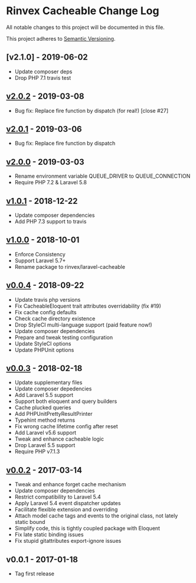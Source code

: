 # Rinvex Cacheable Change Log

All notable changes to this project will be documented in this file.

This project adheres to [Semantic Versioning](CONTRIBUTING.md).


## [v2.1.0] - 2019-06-02
- Update composer deps
- Drop PHP 7.1 travis test

## [v2.0.2] - 2019-03-08
- Bug fix: Replace fire function by dispatch (for real!) [close #27]

## [v2.0.1] - 2019-03-06
- Bug fix: Replace fire function by dispatch

## [v2.0.0] - 2019-03-03
- Rename environment variable QUEUE_DRIVER to QUEUE_CONNECTION
- Require PHP 7.2 & Laravel 5.8

## [v1.0.1] - 2018-12-22
- Update composer dependencies
- Add PHP 7.3 support to travis

## [v1.0.0] - 2018-10-01
- Enforce Consistency
- Support Laravel 5.7+
- Rename package to rinvex/laravel-cacheable

## [v0.0.4] - 2018-09-22
- Update travis php versions
- Fix CacheableEloquent trait attributes overridability (fix #19)
- Fix cache config defaults
- Check cache directory existence
- Drop StyleCI multi-language support (paid feature now!)
- Update composer dependencies
- Prepare and tweak testing configuration
- Update StyleCI options
- Update PHPUnit options

## [v0.0.3] - 2018-02-18
- Update supplementary files
- Update composer depedencies
- Add Laravel 5.5 support
- Support both eloquent and query builders
- Cache plucked queries
- Add PHPUnitPrettyResultPrinter
- Typehint method returns
- Fix wrong cache lifetime config after reset
- Add Laravel v5.6 support
- Tweak and enhance cacheable logic
- Drop Laravel 5.5 support
- Require PHP v7.1.3

## [v0.0.2] - 2017-03-14
- Tweak and enhance forget cache mechanism
- Update composer dependencies
- Restrict compatibility to Laravel 5.4
- Apply Laravel 5.4 event dispatcher updates
- Facilitate flexible extension and overriding
- Attach model cache tags and events to the original class, not lately static bound
- Simplify code, this is tightly coupled package with Eloquent
- Fix late static binding issues
- Fix stupid gitattributes export-ignore issues

## v0.0.1 - 2017-01-18
- Tag first release

[v2.0.2]: https://github.com/rinvex/laravel-cacheable/compare/v2.0.1...v2.0.2
[v2.0.1]: https://github.com/rinvex/laravel-cacheable/compare/v2.0.0...v2.0.1
[v2.0.0]: https://github.com/rinvex/laravel-cacheable/compare/v1.0.1...v2.0.0
[v1.0.1]: https://github.com/rinvex/laravel-cacheable/compare/v1.0.0...v1.0.1
[v1.0.0]: https://github.com/rinvex/laravel-cacheable/compare/v0.0.4...v1.0.0
[v0.0.4]: https://github.com/rinvex/laravel-cacheable/compare/v0.0.3...v0.0.4
[v0.0.3]: https://github.com/rinvex/laravel-cacheable/compare/v0.0.2...v0.0.3
[v0.0.2]: https://github.com/rinvex/laravel-cacheable/compare/v0.0.1...v0.0.2
